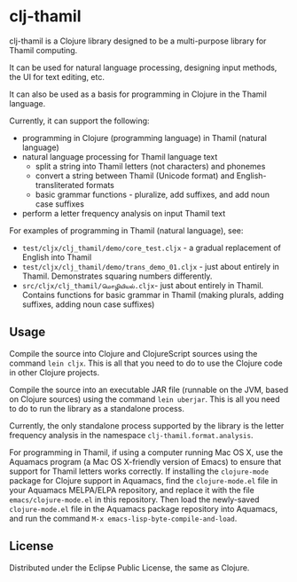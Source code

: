 # clj-thamil

clj-thamil is a Clojure library designed to be a multi-purpose library for Thamil
computing.

It can be used for natural language processing, designing input
methods, the UI for text editing, etc.

It can also be used as a basis for programming in Clojure in the
Thamil language.

Currently, it can support the following:
* programming in Clojure (programming language) in Thamil (natural language)
* natural language processing for Thamil language text
  * split a string into Thamil letters (not characters) and phonemes
  * convert a string between Thamil (Unicode format) and English-transliterated formats
  * basic grammar functions - pluralize, add suffixes, and add noun
    case suffixes
* perform a letter frequency analysis on input Thamil text

For examples of programming in Thamil (natural language), see:
* `test/cljx/clj_thamil/demo/core_test.cljx` - a gradual
replacement of English into Thamil
* `test/cljx/clj_thamil/demo/trans_demo_01.cljx` - just about entirely
  in Thamil.  Demonstrates squaring numbers differently.
* `src/cljx/clj_thamil/மொழியியல்.cljx`- just about
entirely in Thamil.  Contains functions for basic grammar in Thamil
(making plurals, adding suffixes, adding noun case suffixes)

## Usage

Compile the source into Clojure and ClojureScript sources using the
command `lein cljx`.  This is all that you need to do to use the
Clojure code in other Clojure projects.

Compile the source into an executable JAR file (runnable on the JVM,
based on Clojure sources) using the command `lein uberjar`.  This is
all you need to do to run the library as a standalone process.

Currently, the only standalone process supported by the library is the
letter frequency analysis in the namespace `clj-thamil.format.analysis`.

For programming in Thamil, if using a computer running Mac OS X, use
the Aquamacs program (a Mac OS X-friendly version of Emacs) to ensure that support for Thamil letters works
correctly.  If installing the `clojure-mode` package for Clojure
support in Aquamacs, find the `clojure-mode.el` file in your Aquamacs
MELPA/ELPA repository, and replace it with the file
`emacs/clojure-mode.el` in this repository.  Then load the newly-saved
`clojure-mode.el` file in the Aquamacs package repository into
Aquamacs, and run the command `M-x emacs-lisp-byte-compile-and-load`. 

## License

Distributed under the Eclipse Public License, the same as Clojure.
